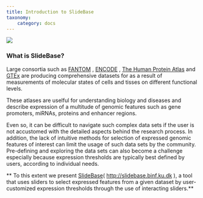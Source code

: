```yaml
---
title: Introduction to SlideBase
taxonomy:
	category: docs
---
```


![](/images/slidebase_logo.png)

### What is SlideBase?



Large consortia such as [FANTOM](http://fantom.gsc.riken.jp/) ,  [ENCODE](https://www.encodeproject.org/) , [The Human Protein Atlas](http://www.proteinatlas.org/) and [GTEx](http://dx.doi.org/10.1126/science.aaa0355) are producing comprehensive datasets for as a result of measurements of molecular states of cells and tisses on different functional levels. 

These atlases are uselful for understanding biology and diseases and describe expression of a multitude of genomic features such as gene promoters, miRNAs, proteins and enhancer regions.

Even so, it can be difficult to navigate such complex data sets if the user is not accustomed with the detailed aspects behind the research process. In addition, the lack of intuitive methods for selection of expressed genomic features of interest can limit the usage of such data sets by the community. Pre-defining and exploring the data sets can also become a challenge especially because expression thresholds are typically best defined by users, according to individual needs.  

** To this extent we present [SlideBase](http://slidebase.binf.ku.dk)( http://slidebase.binf.ku.dk ), a tool that uses sliders to select expressed features from a given dataset by user-customized expression thresholds through the use of interacting sliders.**



